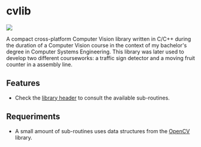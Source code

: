 # cvlib

![](https://i.imgur.com/ikrY1gE.jpg)

A compact cross-platform Computer Vision library written in C/C++ during the duration of a Computer Vision course in the context of my bachelor's degree in Computer Systems Engineering. This library was later used to develop two different courseworks: a traffic sign detector and a moving fruit counter in a assembly line.

 ## Features
 
 * Check the [library header](https://github.com/ibbgomes/cvlib/blob/master/src/cvlib.h) to consult the available sub-routines. 
 
 ## Requeriments
 
  * A small amount of sub-routines uses data structures from the [OpenCV](https://opencv.org/) library.
